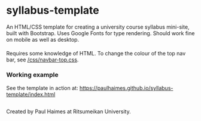 # syllabus-template
An HTML/CSS template for creating a university course syllabus mini-site, built with Bootstrap. Uses Google Fonts for type rendering. Should work fine on mobile as well as desktop.
####
Requires some knowledge of HTML. To change the colour of the top nav bar, see [/css/navbar-top.css](https://github.com/paulhaimes/syllabus-template/main/css/navbar-top.css).

### Working example
See the template in action at: https://paulhaimes.github.io/syllabus-template/index.html
##

####
Created by Paul Haimes at Ritsumeikan University.
